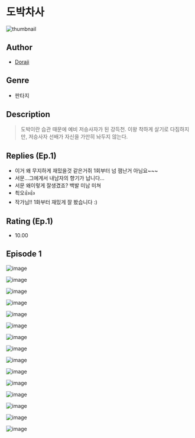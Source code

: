 # 도박차사
![thumbnail](https://image-comic.pstatic.net/user_contents_data/challenge_comic/2023/05/24/upload_4136047602182612323_480x623.jpeg)

## Author
- [Doraji](https://comic.naver.com/artistTitle?id=367115)

## Genre
- 판타지

## Description
> 도박이란 습관 때문에 예비 저승사자가 된 강득천. 이왕 착하게 살기로 다짐하지만, 저승사자 선배가 자신을 가만히 놔두지 않는다.

## Replies (Ep.1)
- 이거 왜 무지하게 재밌을것 같은거쥐 1회부터 넘 잼난거 아님요~~~
- 서문…그에게서 내남자의 향기가 납니다…
- 서문 왜이렇게 잘생겼죠? 백발 미남 미쳐
- 쵝오👍👍
- 작가님!! 1화부터 재밌게 잘 봤습니다 :)

## Rating (Ep.1)
- 10.00

## Episode 1
![image](https://image-comic.pstatic.net/user_contents_data/challenge_comic/2023/05/24/367115/upload_7090133868488242787.jpeg)

![image](https://image-comic.pstatic.net/user_contents_data/challenge_comic/2023/05/24/367115/upload_3473740284762206264.jpeg)

![image](https://image-comic.pstatic.net/user_contents_data/challenge_comic/2023/05/24/367115/upload_3832624195027677793.jpeg)

![image](https://image-comic.pstatic.net/user_contents_data/challenge_comic/2023/05/24/367115/upload_7017790418640188979.jpeg)

![image](https://image-comic.pstatic.net/user_contents_data/challenge_comic/2023/05/24/367115/upload_3833463118893691747.jpeg)

![image](https://image-comic.pstatic.net/user_contents_data/challenge_comic/2023/05/24/367115/upload_7305791006273779766.jpeg)

![image](https://image-comic.pstatic.net/user_contents_data/challenge_comic/2023/05/24/367115/upload_3690530987260076597.jpeg)

![image](https://image-comic.pstatic.net/user_contents_data/challenge_comic/2023/05/24/367115/upload_7018408365734323298.jpeg)

![image](https://image-comic.pstatic.net/user_contents_data/challenge_comic/2023/05/24/367115/upload_3918755331796395576.jpeg)

![image](https://image-comic.pstatic.net/user_contents_data/challenge_comic/2023/05/24/367115/upload_7148958858157843510.jpeg)

![image](https://image-comic.pstatic.net/user_contents_data/challenge_comic/2023/05/24/367115/upload_3559310695581573428.jpeg)

![image](https://image-comic.pstatic.net/user_contents_data/challenge_comic/2023/05/24/367115/upload_3544672862837236279.jpeg)

![image](https://image-comic.pstatic.net/user_contents_data/challenge_comic/2023/05/24/367115/upload_3979323025028965477.jpeg)

![image](https://image-comic.pstatic.net/user_contents_data/challenge_comic/2023/05/24/367115/upload_3617625460176021041.jpeg)

![image](https://image-comic.pstatic.net/user_contents_data/challenge_comic/2023/05/24/367115/upload_4049358824096871731.jpeg)
